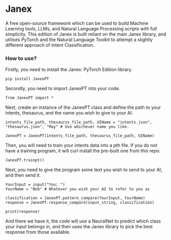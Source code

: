 # Janex
A free open-source framework which can be used to build Machine Learning tools, LLMs, and Natural Language Processing scripts with full simplicity. This edition of Janex is built reliant on the main Janex library, and utilises PyTorch and the Natural Language Toolkit to attempt a slightly different approach of Intent Classification.

<h3> How to use? </h3>

Firstly, you need to install the Janex: PyTorch Edition library.
```
pip install JanexPT
```

Secondly, you need to import JanexPT into your code.
```
from JanexPT import *
```

Next, create an instance of the JanexPT class and define the path to your intents, thesaurus, and the name you wish to give to your AI.
```
intents_file_path, thesaurus_file_path, UIName = "intents.json", "thesaurus.json", "May" # Use whichever name you like.

JanexPT = JanexPT(intents_file_path, thesaurus_file_path, UIName)

```

Then, you will need to train your intents data into a pth file. If you do not have a training program, it will curl install the pre-built one from this repo.
```
JanexPT.trainpt()
```

Next, you need to give the program some text you wish to send to your AI, and then send it.
```
YourInput = input("You: ")
YourName = "Bob" # Whatever you wish your AI to refer to you as

classification = JanexPT.pattern_compare(YourInput, YourName)
response = JanexPT.response_compare(input_string, classification)

print(response)
```

And there we have it, the code will use a NeuralNet to predict which class your input belongs in, and then uses the Janex library to pick the best response from those available.

